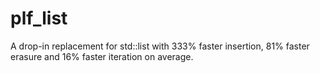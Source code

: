 # plf_list
A drop-in replacement for std::list with 333% faster insertion, 81% faster erasure and 16% faster iteration on average.
